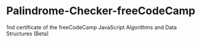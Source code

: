 # Palindrome-Checker-freeCodeCamp
1nd certificate of the freeCodeCamp JavaScript Algorithms and Data Structures (Beta)

